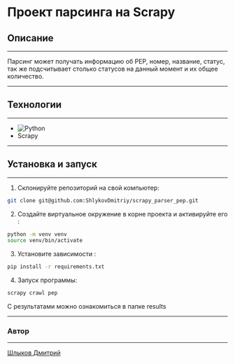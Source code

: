 

# **Проект парсинга на Scrapy** 

## Описание
___
Парсинг может получать информацию об PEP, номер, название, статус, так же подсчитывает столько статусов на данный момент и их общее количество.
___
## Технологии
___
-  ![Python](https://img.shields.io/badge/python-3670A0?style=for-the-badge&logo=python&logoColor=ffdd54) 
- Scrapy



___
## Установка и запуск
___
1. Склонируйте репозиторий на свой компьютер:
```bash 
git clone git@github.com:ShlykovDmitriy/scrapy_parser_pep.git
```

2. Создайте виртуальное окружение в корне проекта и активируйте его :

```bash 
python -m venv venv
source venv/bin/activate
```

3. Установите зависимости :


```bash
pip install -r requirements.txt
``` 


4. Запуск программы:


```bash
scrapy crawl pep
```
С результатами можно ознакомиться в папке results



___
### Автор
___
[Шлыков Дмитрий](https://github.com/ShlykovDmitriy)